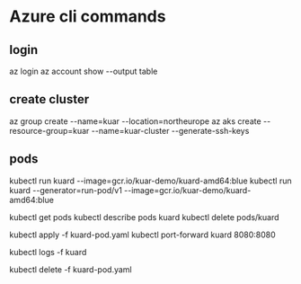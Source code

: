 # Azure cli commands

## login
az login
az account show --output table

## create cluster
az group create --name=kuar --location=northeurope
az aks create --resource-group=kuar --name=kuar-cluster --generate-ssh-keys

## pods

kubectl run kuard --image=gcr.io/kuar-demo/kuard-amd64:blue
kubectl run kuard --generator=run-pod/v1 --image=gcr.io/kuar-demo/kuard-amd64:blue

kubectl get pods
kubectl describe pods kuard
kubectl delete pods/kuard


kubectl apply -f kuard-pod.yaml
kubectl port-forward kuard 8080:8080


kubectl logs -f kuard

kubectl delete -f kuard-pod.yaml




